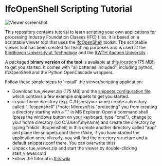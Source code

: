 # IfcOpenShell Scripting Tutorial 

![Viewer screenshot](img/rwth_viewer_screen_shot.png)

This repository contains tutorial to learn scripting your own applications for processing Industry Foundation Classes (IFC) files. It is based on a scriptable viewer tool that uses the [IfcOpenShell](http://ifcopenshell.org) toolkit. The scriptable viewer tool has been created for teaching purposes and is used at the [Eindhoven University at Technology](https://www.isbe.tue.nl) and the [RWTH Aachen University](http://caad.arch.rwth-aachen.de) .  

A packaged __binary version of the tool__ is available at [this location]( http://caad.arch.rwth-aachen.de/download/rwth_viewer.zip )(175 MB!) to get you started. It comes with "all batteries included", including python, IfcOpenShell and the Python OpenCascade wrappers.

Follow these simple steps to 'install' the viewer/scripting application:

  - Download tue_viewer.zip (175 MB) and the [snippets configuration file](https://raw.githubusercontent.com/jakob-beetz/IfcOpenShellScriptingTutorial/master/src/snippets.conf) which contains a few example snippets to get you started.
  - in your home directory (e.g. C:/Users/yourname) create a directory called ".ifcopenshell" (*note: Microsoft is "protecting" you from creating a directory starting with a "." in MS Explorer. Open a command shell (press the windows button on your keyboard, type "cmd"), change to your home directory (cd C:\Users\myname) and create the directory by typing "mkdir .ifcopenshell) in this create another directory called "app" and place the snippets.conf there (Note, if you have started the application once allready, you will find the directory structure and a default snipptes.conf there. You can overwrite this)
  - Unpack tue_viewer.zip and start the viewer by double-clicking start_viewer.cmd
  - Follow the tutorial in [this wiki](https://github.com/jakob-beetz/IfcOpenShellScriptingTutorial/wiki/Home)
